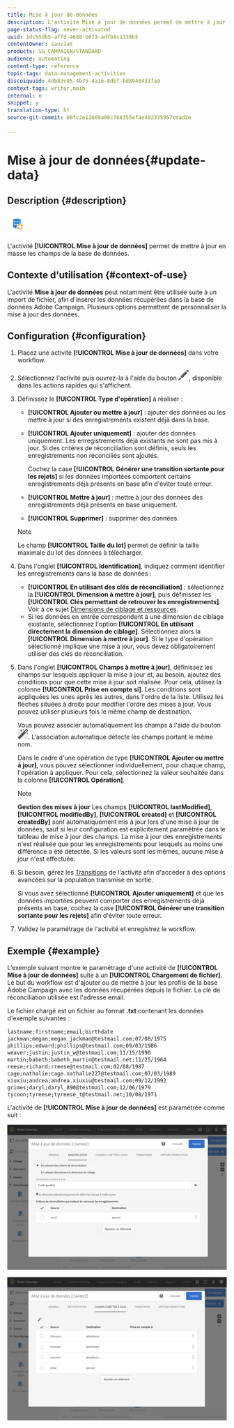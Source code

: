 ```yaml
---
title: Mise à jour de données
description: L'activité Mise à jour de données permet de mettre à jour en masse les champs de la base de données.
page-status-flag: never-activated
uuid: 1dc55db5-affd-4688-b673-adfb8c1338b5
contentOwner: sauviat
products: SG_CAMPAIGN/STANDARD
audience: automating
content-type: reference
topic-tags: data-management-activities
discoiquuid: 4db83c95-4b75-4a16-8dbf-bd8940431fa9
context-tags: writer,main
internal: n
snippet: y
translation-type: ht
source-git-commit: 00fc2e12669a00c788355ef4e492375957cdad2e

---
```



# Mise à jour de données{#update-data}

## Description {#description}

![](assets/data_update.png)

L'activité **[!UICONTROL Mise à jour de données]** permet de mettre à jour en masse les champs de la base de données.

## Contexte d'utilisation {#context-of-use}

L'activité **Mise à jour de données** peut notamment être utilisée suite à un import de fichier, afin d'insérer les données récupérées dans la base de données Adobe Campaign. Plusieurs options permettent de personnaliser la mise à jour des données.

## Configuration {#configuration}

1. Placez une activité **[!UICONTROL Mise à jour de données]** dans votre workflow.
1. Sélectionnez l'activité puis ouvrez-la à l'aide du bouton ![](assets/edit_darkgrey-24px.png), disponible dans les actions rapides qui s'affichent.
1. Définissez le **[!UICONTROL Type d'opération]** à réaliser :

   * **[!UICONTROL Ajouter ou mettre à jour]** : ajouter des données ou les mettre à jour si des enregistrements existent déjà dans la base.
   * **[!UICONTROL Ajouter uniquement]** : ajouter des données uniquement. Les enregistrements déjà existants ne sont pas mis à jour. Si des critères de réconciliation sont définis, seuls les enregistrements non réconciliés sont ajoutés.

      Cochez la case **[!UICONTROL Générer une transition sortante pour les rejets]** si les données importées comportent certains enregistrements déjà présents en base afin d'éviter toute erreur.

   * **[!UICONTROL Mettre à jour]** : mettre à jour des données des enregistrements déjà présents en base uniquement.
   * **[!UICONTROL Supprimer]** : supprimer des données.
   >[!NOTE]
   >
   >Le champ **[!UICONTROL Taille du lot]** permet de définir la taille maximale du lot des données à télécharger.

1. Dans l'onglet **[!UICONTROL Identification]**, indiquez comment identifier les enregistrements dans la base de données :

   * **[!UICONTROL En utilisant des clés de réconciliation]** : sélectionnez la **[!UICONTROL Dimension à mettre à jour]**, puis définissez les **[!UICONTROL Clés permettant de retrouver les enregistrements]**. Voir à ce sujet [Dimensions de ciblage et ressources](../../automating/using/query.md#targeting-dimensions-and-resources).
   * Si les données en entrée correspondent à une dimension de ciblage existante, sélectionnez l'option **[!UICONTROL En utilisant directement la dimension de ciblage]**. Sélectionnez alors la **[!UICONTROL Dimension à mettre à jour]**.
   Si le type d'opération sélectionné implique une mise à jour, vous devez obligatoirement utiliser des clés de réconciliation.

1. Dans l'onglet **[!UICONTROL Champs à mettre à jour]**, définissez les champs sur lesquels appliquer la mise à jour et, au besoin, ajoutez des conditions pour que cette mise à jour soit réalisée. Pour cela, utilisez la colonne **[!UICONTROL Prise en compte si]**. Les conditions sont appliquées les unes après les autres, dans l'ordre de la liste. Utilisez les flèches situées à droite pour modifier l'ordre des mises à jour. Vous pouvez utiliser plusieurs fois le même champ de destination.

   Vous pouvez associer automatiquement les champs à l'aide du bouton ![](assets/wkf_magic_wand-24px.png). L'association automatique détecte les champs portant le même nom.

   Dans le cadre d'une opération de type **[!UICONTROL Ajouter ou mettre à jour]**, vous pouvez sélectionner individuellement, pour chaque champ, l'opération à appliquer. Pour cela, sélectionnez la valeur souhaitée dans la colonne **[!UICONTROL Opération]**.

   >[!NOTE]
   >
   >**Gestion des mises à jour** Les champs **[!UICONTROL lastModified]**, **[!UICONTROL modifiedBy]**, **[!UICONTROL created]** et **[!UICONTROL createdBy]** sont automatiquement mis à jour lors d'une mise à jour de données, sauf si leur configuration est explicitement paramétrée dans le tableau de mise à jour des champs. La mise à jour des enregistrements n'est réalisée que pour les enregistrements pour lesquels au moins une différence a été détectée. Si les valeurs sont les mêmes, aucune mise à jour n'est effectuée.

1. Si besoin, gérez les [Transitions](../../automating/using/executing-a-workflow.md#managing-an-activity-s-outbound-transitions) de l'activité afin d'accéder à des options avancées sur la population transmise en sortie.

   Si vous avez sélectionné **[!UICONTROL Ajouter uniquement]** et que les données importées peuvent comporter des enregistrements déjà présents en base, cochez la case **[!UICONTROL Générer une transition sortante pour les rejets]** afin d'éviter toute erreur.

1. Validez le paramétrage de l'activité et enregistrez le workflow.

## Exemple {#example}

L'exemple suivant montre le paramétrage d'une activité de **[!UICONTROL Mise à jour de données]** suite à un **[!UICONTROL Chargement de fichier]**. Le but du workflow est d'ajouter ou de mettre à jour les profils de la base Adobe Campaign avec les données récupérées depuis le fichier. La clé de réconciliation utilisée est l'adresse email.

Le fichier chargé est un fichier au format **.txt** contenant les données d'exemple suivantes :

```
lastname;firstname;email;birthdate
jackman;megan;megan.jackman@testmail.com;07/08/1975
phillips;edward;phillips@testmail.com;09/03/1986
weaver;justin;justin_w@testmail.com;11/15/1990
martin;babeth;babeth_martin@testmail.net;11/25/1964
reese;richard;rreese@testmail.com;02/08/1987
cage;nathalie;cage.nathalie227@testmail.com;07/03/1989
xiuxiu;andrea;andrea.xiuxiu@testmail.com;09/12/1992
grimes;daryl;daryl_890@testmail.com;12/06/1979
tycoon;tyreese;tyreese_t@testmail.net;10/08/1971
```

L'activité de **[!UICONTROL Mise à jour de données]** est paramétrée comme suit :

![](assets/deduplication_example2_writer1.png)

![](assets/deduplication_example2_writer2.png)

